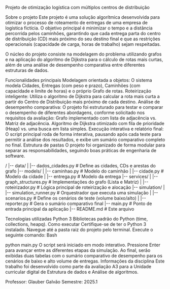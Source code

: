 Projeto de otimização logística com múltiplos centros de distribuição

Sobre o projeto
Este projeto é uma solução algorítmica desenvolvida para otimizar o processo de roteamento de entregas de uma empresa de logística fictícia. O objetivo principal é minimizar o tempo e a distância percorrida pelos caminhões, garantindo que cada entrega parta do centro de distribuição (CD) mais próximo do seu destino final e que as restrições operacionais (capacidade de carga, horas de trabalho) sejam respeitadas.

O núcleo do projeto consiste na modelagem do problema utilizando grafos e na aplicação do algoritmo de Dijkstra para o cálculo de rotas mais curtas, além de uma análise de desempenho comparativa entre diferentes estruturas de dados.

Funcionalidades principais
Modelagem orientada a objetos: O sistema modela Cidades, Entregas (com peso e prazo), Caminhões (com capacidade e limite de horas) e o próprio Grafo de rotas.
Roteirização inteligente: Utiliza o algoritmo de Dijkstra para calcular a rota mais curta a partir do Centro de Distribuição mais próximo de cada destino.
Análise de desempenho comparativa: O projeto foi estruturado para testar e comparar o desempenho de diferentes abordagens, conforme solicitado nos requisitos da avaliação:
Grafo implementado com lista de adjacência vs. Matriz de adjacência.
Algoritmo de Dijkstra otimizado com fila de prioridade (Heap) vs. uma busca em lista simples.
Execução interativa e relatório final: O script principal roda de forma interativa, pausando após cada teste para permitir a análise dos resultados, e exibe um sumário comparativo completo no final.
Estrutura de pastas
O projeto foi organizado de forma modular para separar as responsabilidades, seguindo boas práticas de engenharia de software.

/
|-- data/
|   |-- dados_cidades.py      # Define as cidades, CDs e arestas do grafo
|-- models/
|   |-- caminhao.py           # Modelo do caminhão
|   |-- cidade.py             # Modelo da cidade
|   |-- entrega.py            # Modelo da entrega
|-- services/
|   |-- graph_structures.py   # Implementações do grafo (Lista e Matriz)
|   |-- roteirizador.py       # Lógica principal de roteirização e alocação
|-- simulation/
|   |-- simulation_runner.py  # Orquestrador que executa uma simulação
|   |-- scenarios.py          # Define os cenários de teste (volume baixo/alto)
|   |-- reporter.py           # Gera o sumário comparativo final
|-- main.py                   # Ponto de entrada principal da aplicação
|-- README.md                 # Este arquivo

Tecnologias utilizadas
Python 3
Bibliotecas padrão do Python (time, collections, heapq).
Como executar
Certifique-se de ter o Python 3 instalado.
Navegue até a pasta raiz do projeto pelo terminal.
Execute o seguinte comando:
Bash

python main.py
O script será iniciado em modo interativo. Pressione Enter para avançar entre as diferentes etapas da simulação.
Ao final, serão exibidas duas tabelas com o sumário comparativo de desempenho para os cenários de baixo e alto volume de entregas.
Informações da disciplina
Este trabalho foi desenvolvido como parte da avaliação A3 para a Unidade curricular digital de Estrutura de dados e Análise de algoritmos.

Professor: Glauber Galvão
Semestre: 2025.1
